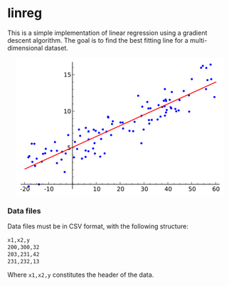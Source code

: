 # linreg

This is a simple implementation of linear regression using a gradient descent algorithm. The goal is to find the best fitting line for a multi-dimensional dataset.

<p align="center">
    <img
      alt="Linear regression"
      src="linreg.png"
      width="467"
    />
</p>

### Data files

Data files must be in CSV format, with the following structure:

```
x1,x2,y
200,300,32
203,231,42
231,232,13
``` 

Where ``x1,x2,y`` constitutes the header of the data.